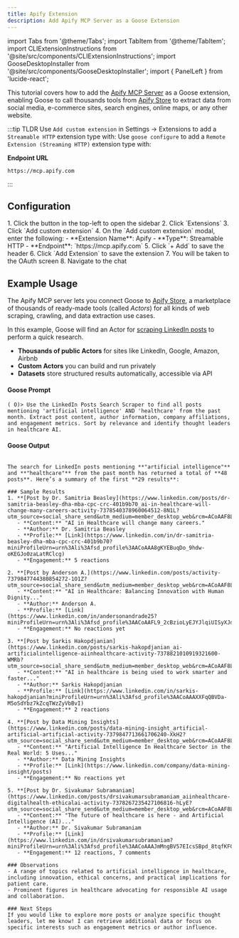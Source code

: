 ```yaml
---
title: Apify Extension
description: Add Apify MCP Server as a Goose Extension
---
```


import Tabs from '@theme/Tabs';
import TabItem from '@theme/TabItem';
import CLIExtensionInstructions from '@site/src/components/CLIExtensionInstructions';
import GooseDesktopInstaller from '@site/src/components/GooseDesktopInstaller';
import { PanelLeft } from 'lucide-react';

This tutorial covers how to add the [Apify MCP Server](https://mcp.apify.com) as a Goose extension, enabling Goose to call thousands tools from [Apify Store](https://apify.com/store) to extract data from social media, e-commerce sites, search engines, online maps, or any other website.

:::tip TLDR
<Tabs groupId="interface">
  <TabItem value="ui" label="Goose Desktop" default>
  Use `Add custom extension` in Settings → Extensions to add a `Streamable HTTP` extension type with:
  </TabItem>
  <TabItem value="cli" label="Goose CLI">
  Use `goose configure` to add a `Remote Extension (Streaming HTTP)` extension type with:
  </TabItem>
</Tabs>

  **Endpoint URL**
  ```
  https://mcp.apify.com
  ```
:::

## Configuration

<Tabs groupId="interface">
  <TabItem value="ui" label="Goose Desktop" default>
    1. Click the <PanelLeft className="inline" size={16} /> button in the top-left to open the sidebar
    2. Click `Extensions`
    3. Click `Add custom extension`
    4. On the `Add custom extension` modal, enter the following:
       - **Extension Name**: Apify
       - **Type**: Streamable HTTP
       - **Endpoint**: `https://mcp.apify.com` 
    5. Click `+ Add` to save the header
    6. Click `Add Extension` to save the extension
    7. You will be taken to the OAuth screen
    8. Navigate to the chat
  </TabItem>
  <TabItem value="cli" label="Goose CLI" default>
      <CLIExtensionInstructions
        name="apify-mcp"
        type="http"
        url="https://mcp.apify.com"
        timeout={300}
      />
  </TabItem>
</Tabs>

## Example Usage

The Apify MCP server lets you connect Goose to [Apify Store](https://apify.com/store), a marketplace of thousands of ready-made tools (called _Actors_) for all kinds of web scraping, crawling, and data extraction use cases.

In this example, Goose will find an Actor for [scraping LinkedIn posts](https://apify.com/store/categories?search=linkedin) to perform a quick research.

- **Thousands of public Actors** for sites like LinkedIn, Google, Amazon, Airbnb  
- **Custom Actors** you can build and run privately  
- **Datasets** store structured results automatically, accessible via API  

#### Goose Prompt

```
( O)> Use the LinkedIn Posts Search Scraper to find all posts mentioning 'artificial intelligence' AND 'healthcare' from the past month. Extract post content, author information, company affiliations, and engagement metrics. Sort by relevance and identify thought leaders in healthcare AI.
```

#### Goose Output

```

The search for LinkedIn posts mentioning **"artificial intelligence"** and **"healthcare"** from the past month has returned a total of **48 posts**. Here’s a summary of the first **29 results**:

### Sample Results
1. **[Post by Dr. Samitria Beasley](https://www.linkedin.com/posts/dr-samitria-beasley-dha-mba-cpc-crc-401b9b70_ai-in-healthcare-will-change-many-careers-activity-7378540378960064512-8N1L?utm_source=social_share_send&utm_medium=member_desktop_web&rcm=ACoAAF8LBu8BX77nJLnHq2BuG0Oqb7swvZMxG94)**  
   - **Content:** "AI in Healthcare will change many careers."  
   - **Author:** Dr. Samitria Beasley  
   - **Profile:** [Link](https://www.linkedin.com/in/dr-samitria-beasley-dha-mba-cpc-crc-401b9b70?miniProfileUrn=urn%3Ali%3Afsd_profile%3AACoAAA8gKYEBuqDo_9hdw-oKEGJo0zaLatRClcg)  
   - **Engagement:** 5 reactions  

2. **[Post by Anderson A.](https://www.linkedin.com/posts/activity-7379847744380854272-1O1Z?utm_source=social_share_send&utm_medium=member_desktop_web&rcm=ACoAAF8LBu8BX77nJLnHq2BuG0Oqb7swvZMxG94)**  
   - **Content:** "AI in Healthcare: Balancing Innovation with Human Dignity..."  
   - **Author:** Anderson A.  
   - **Profile:** [Link](https://www.linkedin.com/in/andersonandrade25?miniProfileUrn=urn%3Ali%3Afsd_profile%3AACoAAFL9_2cBzioLyEJYJlqiUISyXJdjJQWIhY8)  
   - **Engagement:** No reactions yet  

3. **[Post by Sarkis Hakopdjanian](https://www.linkedin.com/posts/sarkis-hakopdjanian_ai-artificialintelligence-aiinhealthcare-activity-7378821010919321600-WMRb?utm_source=social_share_send&utm_medium=member_desktop_web&rcm=ACoAAF8LBu8BX77nJLnHq2BuG0Oqb7swvZMxG94)**  
   - **Content:** "AI in healthcare is being used to work smarter and faster..."  
   - **Author:** Sarkis Hakopdjanian  
   - **Profile:** [Link](https://www.linkedin.com/in/sarkis-hakopdjanian?miniProfileUrn=urn%3Ali%3Afsd_profile%3AACoAAAXXFqQBVDa-M5oSdYbz7kZcqTWzZyVbBvI)  
   - **Engagement:** 2 reactions  

4. **[Post by Data Mining Insights](https://www.linkedin.com/posts/data-mining-insight_artificial-artificial-artificial-activity-7379847713661706240-XkH2?utm_source=social_share_send&utm_medium=member_desktop_web&rcm=ACoAAF8LBu8BX77nJLnHq2BuG0Oqb7swvZMxG94)**  
   - **Content:** "Artificial Intelligence In Healthcare Sector in the Real World: 5 Uses..."  
   - **Author:** Data Mining Insights  
   - **Profile:** [Link](https://www.linkedin.com/company/data-mining-insight/posts)  
   - **Engagement:** No reactions yet  

5. **[Post by Dr. Sivakumar Subramaniam](https://www.linkedin.com/posts/drsivakumarsubramaniam_aiinhealthcare-digitalhealth-ethicalai-activity-7378267235427106816-hLyE?utm_source=social_share_send&utm_medium=member_desktop_web&rcm=ACoAAF8LBu8BX77nJLnHq2BuG0Oqb7swvZMxG94)**  
   - **Content:** "The future of healthcare is here - and Artificial Intelligence (AI)..."  
   - **Author:** Dr. Sivakumar Subramaniam  
   - **Profile:** [Link](https://www.linkedin.com/in/drsivakumarsubramaniam?miniProfileUrn=urn%3Ali%3Afsd_profile%3AACoAAAJmMngBV57EIcsSBpd_8tqfKFCiBNxrA1A)  
   - **Engagement:** 12 reactions, 7 comments  

### Observations
- A range of topics related to artificial intelligence in healthcare, including innovation, ethical concerns, and practical implications for patient care.
- Prominent figures in healthcare advocating for responsible AI usage and collaboration.
  
### Next Steps
If you would like to explore more posts or analyze specific thought leaders, let me know! I can retrieve additional data or focus on specific interests such as engagement metrics or author influence.

```
